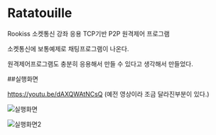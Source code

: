 # Ratatouille
Rookiss 소켓통신 강좌 응용 TCP기반 P2P 원격제어 프로그램



소켓통신에 보통예제로 채팅프로그램이 나온다.

원격제어프로그램도 충분히 응용해서 만들 수 있다고 생각해서 만들었다. 


##실행화면


https://youtu.be/dAXQWAtNCsQ
(예전 영상이라 조금 달라진부분이 있다.)

![실행화면](https://github.com/parkjunhoo/Ratatouille/assets/56852562/a652a1ec-bb37-45d8-9931-19a0f2bc6ed2)

![실행화면2](https://github.com/parkjunhoo/Ratatouille/assets/56852562/30cf70c1-1985-4fbc-8ed9-2b4a838c4c4f)
